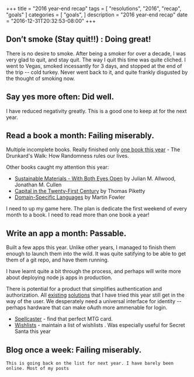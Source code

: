 +++
title = "2016 year-end recap"
tags = [
  "resolutions",
  "2016",
  "recap",
  "goals"
]
categories = [
  "goals",
]
description = "2016 year-end recap"
date = "2016-12-31T20:32:53-08:00"
+++

## Don’t smoke (Stay quit!!) : Doing great!
   There is no desire to smoke. After being a smoker for over a decade, I was very glad to quit, and stay quit. The way I quit this time was quite cliched. I went to Vegas, smoked incessantly for 3 days, and stopped at the end of the trip -- cold turkey. Never went back to it, and quite frankly disgusted by the thought of smoking now.

## Say yes more often: Did well.
   I have reduced negativity greatly. This is a good one to keep at for the next year.

## Read a book a month: Failing miserably.
   Multiple incomplete books. Really finished only [one book this year][1] - The Drunkard's Walk: How Randomness rules our lives. 

   Other books caught my attention this year:

   - [Sustainable Materials - With Both Eyes Open][2] by  Julian M. Allwood, Jonathan M. Cullen
   - [Capital in the Twenty-First Century][3]  by  Thomas Piketty
   - [Domain-Specific Languages][4] by Martin Fowler

   I need to up my game here. The plan is dedicate the first weekend of every month to a book. I need to read more than one book a year!

## Write an app a month: Passable.
   Built a few apps this year. Unlike other years, I managed to finish them enough to launch them into the wild. It was quite satifying to be able to get them of a git repo, and have them running.

   I have learnt quite a bit through the process, and perhaps will write more about deploying node js apps in production.

   There is potential for a product that simplifies authentication and authorization. All [existing][5] [solutions][6] that I have tried this year still get in the way of the user. We desperately need a universal interface for identity -- perhaps hardware that can make oAuth more ammenable for login.

   - [Spellcaster][7] - find that perfect MTG card.
   - [Wishlists][8] - maintain a list of wishlists . Was especially useful for Secret Santa this year

## Blog once a week: Failing miserably.
	This is going back on the list for next year. I have barely been online. Most of my posts


[1]: https://www.goodreads.com/user/year_in_books/2016/856502
[2]: https://www.goodreads.com/book/show/13072034-sustainable-materials---with-both-eyes-open 
[3]: https://www.goodreads.com/book/show/18736925-capital-in-the-twenty-first-century
[4]: https://www.goodreads.com/book/show/8082269-domain-specific-languages
[5]: https://auth0.com/
[6]: https://stormpath.com/
[7]: http://blog.shiv.me/spellcaster/
[8]: http://shiv.me/wishlists/
